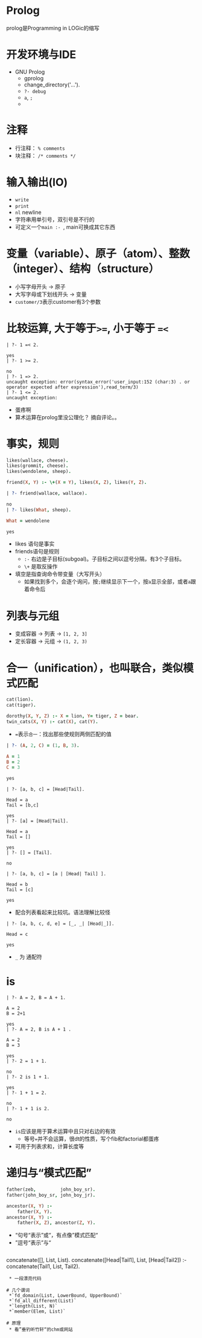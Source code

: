 Prolog
==============
prolog是Programming in LOGic的缩写

# 开发环境与IDE
 * GNU Prolog
   * gprolog
   * change_directory('...').
   * `?- debug`
   * `a`, `;`
   * 
# 注释
 * 行注释： `% comments `
 * 块注释： `/* comments */`

# 输入输出(IO)
 * `write`
 * `print`
 * `nl` newline
 * 字符串用单引号，双引号是不行的
 * 可定义一个`main :- `, main可换成其它东西    


# 变量（variable）、原子（atom）、整数（integer）、结构（structure）
* 小写字母开头 -> 原子
* 大写字母或下划线开头 -> 变量
* `customer/3`表示customer有3个参数

# 比较运算, 大于等于`>=`, 小于等于 `=<`
```
| ?- 1 =< 2.

yes
| ?- 1 >= 2.

no
| ?- 1 => 2.
uncaught exception: error(syntax_error('user_input:152 (char:3) . or operator expected after expression'),read_term/3)
| ?- 1 <= 2.
uncaught exception:
```
* 蛋疼啊
* 算术运算在prolog里没公理化？ 摘自评论。。

# 事实，规则
```prolog
likes(wallace, cheese).
likes(grommit, cheese).
likes(wendolene, sheep).

friend(X, Y) :- \+(X = Y), likes(X, Z), likes(Y, Z).
```
```prolog
| ?- friend(wallace, wallace).

no
| ?- likes(What, sheep).

What = wendolene

yes
```
* likes 语句是事实
* friends语句是规则
  * `:-` 右边是子目标(subgoal)。子目标之间以逗号分隔，有3个子目标。
  * `\+` 是取反操作
* 填空是指查询命令带变量（大写开头）
  * 如果找到多个，会逐个询问，按`;`继续显示下一个，按`a`显示全部，或者`a`跟着命令后

# 列表与元组
* 变成容器 -> 列表 -> `[1, 2, 3]`
* 定长容器 -> 元组 -> `(1, 2, 3)`

# 合一（unification），也叫联合，类似模式匹配
```prolog
cat(lion).
cat(tiger).

dorothy(X, Y, Z) :- X = lion, Y= tiger, Z = bear.
twin_cats(X, Y) :- cat(X), cat(Y).
```
* `=`表示`合一`：找出那些使规则两侧匹配的值

```prolog
| ?- (A, 2, C) = (1, B, 3).

A = 1
B = 2
C = 3

yes
```
```
| ?- [a, b, c] = [Head|Tail].

Head = a
Tail = [b,c]

yes
| ?- [a] = [Head|Tail].

Head = a
Tail = []

yes
| ?- [] = [Tail].

no

| ?- [a, b, c] = [a | [Head| Tail] ].

Head = b
Tail = [c]

yes
```
 * 配合列表看起来比较坑。语法理解比较怪

```
| ?- [a, b, c, d, e] = [_, _| [Head|_]].

Head = c

yes
``` 
 * `_` 为 通配符

# is
```
| ?- A = 2, B = A + 1.

A = 2
B = 2+1

yes
| ?- A = 2, B is A + 1 .

A = 2
B = 3

yes
| ?- 2 = 1 + 1.

no
| ?- 2 is 1 + 1.

yes
| ?- 1 + 1 = 2.

no
| ?- 1 + 1 is 2.

no
```
 * `is`应该是用于算术运算中且只对右边的有效
   * 等号`=`并不会运算，很dt的性质，写个fib和factorial都蛋疼
 * 可用于列表求和，计算长度等

# 递归与“模式匹配”
```prolog
father(zeb,         john_boy_sr).
father(john_boy_sr, john_boy_jr).

ancestor(X, Y) :-
    father(X, Y).
ancestor(X, Y) :-
    father(X, Z), ancestor(Z, Y).
```
* “句号“表示”或“，有点像”模式匹配“
* ”逗号“表示”与“
```
```
concatenate([], List, List).
concatenate([Head|Tail1], List, [Head|Tail2]) :-
    concatenate(Tail1, List, Tail2).
```
 * 一段漂亮代码

# 几个谓词
 *`fd_domain(List, LowerBound, UpperBound)`
 *`fd_all_different(List)`
 *`length(List, N)`
 *`member(Elem, List)` 

# 原理
 * 看”垂钓听竹轩“的chm或网站